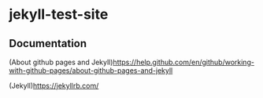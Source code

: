 # jekyll-test-site

## Documentation

(About github pages and Jekyll)<https://help.github.com/en/github/working-with-github-pages/about-github-pages-and-jekyll>

(Jekyll)<https://jekyllrb.com/>
